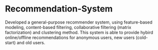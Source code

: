 # Recommendation-System
Developed a general-purpose recommender system, using feature-based modeling, content-based filtering, collaborative filtering (matrix factorization) and clustering method. This system is able to provide hybird online/offline recommendations for anonymous users, new users (cold-start) and old users.
